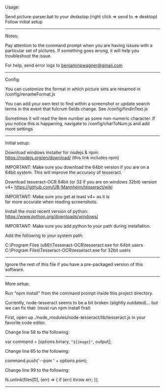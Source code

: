 Usage:

Send picture-parser.bat to your deskstop (right click => send to => desktop)
Follow initial setup

-----------------------------------------------------------------------

Notes:

Pay attention to the command prompt when you are having issues with a 
particular set of pictures. If something goes wrong, it will 
help you troubleshoot the issue.

For help, send error logs to benjaminpwagner@gmail.com

-----------------------------------------------------------------------

Config:

You can customize the format in which picture sets are renamed 
in /config/renameFormat.js 

You can add your own text to find within a screenshot or update search 
terms in the event that fulcrum fields change. See /config/findInText.js

Sometimes it will read the item number as some non-numeric character. If you 
notice this is happening, navigate to /config/charToNum.js and 
add more settings

-----------------------------------------------------------------------

Initial setup:

Download windows installer for nodejs & npm:
https://nodejs.org/en/download/ (this link includes npm)

IMPORTANT: Make sure you download the 64bit version if you are on a
           64bit system. This will improve the accuracy of tesseract.

Download tesseract-OCR 64bit (or 32 if you are on windows 32bit) version v4+
https://github.com/UB-Mannheim/tesseract/wiki

IMPORTANT: Make sure you get at least v4+ as it is   
           far more accurate when reading screenshots.

Install the most recent version of python:
https://www.python.org/downloads/windows/

IMPORTANT: Make sure you add python to your path 
           during installation.

Add the following to your system path:

C:\Program Files (x86)\Tesseract-OCR\tesseract.exe for 64bit users
C:\Program Files\Tesseract-OCR\tesseract.exe for 32bit users

-----------------------------------------------------------------------

Ignore the rest of this file if you have a pre-packaged
version of this software.

-----------------------------------------------------------------------

More setup:

Run "npm install" from the command prompt inside this project directory.

Currently, node-tesseract seems to be a bit broken (slightly outdated)... but we can fix that: (must run npm install first)

First, open up ./node_modules/node-tesseract/lib/tesseract.js in 
your favorite code editor.

Change line 58 to the following:

var command = [options.binary, `"${image}"`, output];

Change line 65 to the following:

command.push('--psm ' + options.psm);

Change line 99 to the following:

fs.unlink(files[0], (err) => { if (err) throw err; });

-----------------------------------------------------------------------